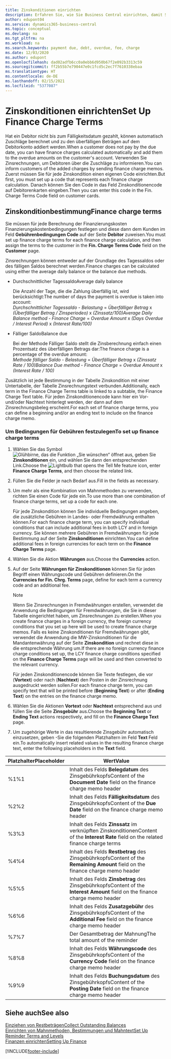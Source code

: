 ```yaml
---
title: Zinskonditionen einrichten
description: Erfahren Sie, wie Sie Business Central einrichten, damit Sie Debitoren über zusätzliche Gebühren informieren können, indem Sie Memos zu Finanzierungskosten senden.
author: edupont04
ms.service: dynamics365-business-central
ms.topic: conceptual
ms.devlang: na
ms.tgt_pltfrm: na
ms.workload: na
ms.search.keywords: payment due, debt, overdue, fee, charge
ms.date: 12/03/2020
ms.author: edupont
ms.openlocfilehash: dad02adfb6cc0a0ebb6d950b67f2e092b3313c59
ms.sourcegitcommit: ff2b55b7e790447e0c1fcd5c2ec7f7610338ebaa
ms.translationtype: HT
ms.contentlocale: de-DE
ms.lasthandoff: 02/15/2021
ms.locfileid: "5377087"
---
```

# <a name="set-up-finance-charge-terms"></a><span data-ttu-id="7af13-103">Zinskonditionen einrichten</span><span class="sxs-lookup"><span data-stu-id="7af13-103">Set Up Finance Charge Terms</span></span>

<span data-ttu-id="7af13-104">Hat ein Debitor nicht bis zum Fälligkeitsdatum gezahlt, können automatisch Zuschläge berechnet und zu den überfälligen Beträgen auf dem Debitorkonto addiert werden.</span><span class="sxs-lookup"><span data-stu-id="7af13-104">When a customer does not pay by the due date, you can have finance charges calculated automatically and add them to the overdue amounts on the customer's account.</span></span> <span data-ttu-id="7af13-105">Verwenden Sie Zinsrechnungen, um Debitoren über die Zuschläge zu informieren.</span><span class="sxs-lookup"><span data-stu-id="7af13-105">You can inform customers of the added charges by sending finance charge memos.</span></span> <span data-ttu-id="7af13-106">Zuerst müssen Sie für jede Zinskondition einen eigenen Code einrichten.</span><span class="sxs-lookup"><span data-stu-id="7af13-106">But first, you must set up a code that represents each finance charge calculation.</span></span> <span data-ttu-id="7af13-107">Danach können Sie den Code in das Feld Zinskonditionencode auf Debitorenkarten eingeben.</span><span class="sxs-lookup"><span data-stu-id="7af13-107">Then you can enter this code in the Fin. Charge Terms Code field on customer cards.</span></span>  

## <a name="finance-charge-terms"></a><span data-ttu-id="7af13-108">Zinskonditionbestimmung</span><span class="sxs-lookup"><span data-stu-id="7af13-108">Finance charge terms</span></span>

<span data-ttu-id="7af13-109">Sie müssen für jede Berechnung der Finanzierungskosten Finanzierungskostenbedingungen festlegen und diese dann dem Kunden im Feld **Gebührenbedingungen Code** auf der Seite **Debitor** zuweisen.</span><span class="sxs-lookup"><span data-stu-id="7af13-109">You must set up finance charge terms for each finance charge calculation, and then assign the terms to the customer in the **Fin. Charge Terms Code** field on the **Customer** page.</span></span>

<span data-ttu-id="7af13-110">Zinsrechnungen können entweder auf der Grundlage des Tagessaldos oder des fälligen Saldos berechnet werden.</span><span class="sxs-lookup"><span data-stu-id="7af13-110">Finance charges can be calculated using either the average daily balance or the balance due methods.</span></span>

* <span data-ttu-id="7af13-111">Durchschnittlicher Tagessaldo</span><span class="sxs-lookup"><span data-stu-id="7af13-111">Average daily balance</span></span>  
  
  <span data-ttu-id="7af13-112">Die Anzahl der Tage, die die Zahlung überfällig ist, wird berücksichtigt:</span><span class="sxs-lookup"><span data-stu-id="7af13-112">The number of days the payment is overdue is taken into account:</span></span>  
  <span data-ttu-id="7af13-113">*Durchschnittlicher Tagessaldo* - *Belastung* = *Überfälliger Betrag* x *(Überfälliger Betrag / Zinsperiodeo)* x *(Zinssatz/100)*</span><span class="sxs-lookup"><span data-stu-id="7af13-113">*Average Daily Balance method* - *Finance Charge* = *Overdue Amount* x *(Days Overdue / Interest Period)* x *(Interest Rate/100)*</span></span>

* <span data-ttu-id="7af13-114">Fälliger Saldo</span><span class="sxs-lookup"><span data-stu-id="7af13-114">Balance due</span></span>  
  
  <span data-ttu-id="7af13-115">Bei der Methode Fälliger Saldo stellt die Zinsberechnung einfach einen Prozentsatz des überfälligen Betrags dar:</span><span class="sxs-lookup"><span data-stu-id="7af13-115">The finance charge is a percentage of the overdue amount:</span></span>  
  <span data-ttu-id="7af13-116">*Methode fälliger Saldo* - *Belastung* = *Überfälliger Betrag* x *(Zinssatz Rate / 100)*</span><span class="sxs-lookup"><span data-stu-id="7af13-116">*Balance Due method* - *Finance Charge* = *Overdue Amount* x *(Interest Rate / 100)*</span></span>

<span data-ttu-id="7af13-117">Zusätzlich ist jede Bestimmung in der Tabelle Zinskondition mit einer Untertabelle, der Tabelle Zinsrechnungstext verbunden.</span><span class="sxs-lookup"><span data-stu-id="7af13-117">Additionally, each term in the Finance Charge Terms table is linked to a subtable, the Finance Charge Text table.</span></span> <span data-ttu-id="7af13-118">Für jeden Zinskonditionencode kann hier ein Vor- und/oder Nachtext hinterlegt werden, der dann auf dem Zinsrechnungsbeleg erscheint.</span><span class="sxs-lookup"><span data-stu-id="7af13-118">For each set of finance charge terms, you can define a beginning and/or an ending text to include on the finance charge memo.</span></span>

### <a name="to-set-up-finance-charge-terms"></a><span data-ttu-id="7af13-119">Um Bedingungen für Gebühren festzulegen</span><span class="sxs-lookup"><span data-stu-id="7af13-119">To set up finance charge terms</span></span>

1. <span data-ttu-id="7af13-120">Wählen Sie das Symbol ![Glühbirne, das die Funktion „Sie wünschen“ öffnet](media/ui-search/search_small.png "Was möchten Sie tun?") aus, geben Sie **Zinskonditionen** ein, und wählen Sie dann den entsprechenden Link.</span><span class="sxs-lookup"><span data-stu-id="7af13-120">Choose the ![Lightbulb that opens the Tell Me feature](media/ui-search/search_small.png "Tell me what you want to do") icon, enter **Finance Charge Terms**, and then choose the related link.</span></span>  
2. <span data-ttu-id="7af13-121">Füllen Sie die Felder je nach Bedarf aus.</span><span class="sxs-lookup"><span data-stu-id="7af13-121">Fill in the fields as necessary.</span></span>
3. <span data-ttu-id="7af13-122">Um mehr als eine Kombination von Mahnmethoden zu verwenden, richten Sie einen Code für jede ein.</span><span class="sxs-lookup"><span data-stu-id="7af13-122">To use more than one combination of finance charge terms, set up a code for each one.</span></span>

    <span data-ttu-id="7af13-123">Für jede Zinskondition können Sie individuelle Bedingungen angeben, die zusätzliche Gebühren in Landes- oder Fremdwährung enthalten können.</span><span class="sxs-lookup"><span data-stu-id="7af13-123">For each finance charge term, you can specify individual conditions that can include additional fees in both LCY and in foreign currency.</span></span> <span data-ttu-id="7af13-124">Sie können mehrere Gebühren in Fremdwährungen für jede Bestimmung auf der Seite **Zinskonditionen** einrichten.</span><span class="sxs-lookup"><span data-stu-id="7af13-124">You can define additional fees in foreign currencies for each term on the **Finance Charge Terms** page.</span></span>
4. <span data-ttu-id="7af13-125">Wählen Sie die Aktion **Währungen** aus.</span><span class="sxs-lookup"><span data-stu-id="7af13-125">Choose the **Currencies** action.</span></span>
5. <span data-ttu-id="7af13-126">Auf der Seite **Währungen für Zinskonditionen** können Sie für jeden Begriff einen Währungscode und Gebühren definieren.</span><span class="sxs-lookup"><span data-stu-id="7af13-126">On the **Currencies for Fin. Chrg. Terms** page, define for each term a currency code and an additional fee.</span></span>

    > [!NOTE]  
    > <span data-ttu-id="7af13-127">Wenn Sie Zinsrechnungen in Fremdwährungen erstellen, verwendet die Anwendung die Bedingungen für Fremdwährungen, die Sie in dieser Tabelle eingerichtet haben, um Zinsrechnungen zu erstellen.</span><span class="sxs-lookup"><span data-stu-id="7af13-127">When you create finance charges in a foreign currency, the foreign currency conditions that you set up here will be used to create finance charge memos.</span></span> <span data-ttu-id="7af13-128">Falls es keine Zinskonditionen für Fremdwährungen gibt, verwendet die Anwendung die MW-Zinskonditionen für die Mandantenwährung auf der Seite **Zinskondition** und rechnet diese in die entsprechende Währung um.</span><span class="sxs-lookup"><span data-stu-id="7af13-128">If there are no foreign currency finance charge conditions set up, the LCY finance charge conditions specified on the **Finance Charge Terms** page will be used and then converted to the relevant currency.</span></span>

    <span data-ttu-id="7af13-129">Für jeden Zinskonditionencode können Sie Texte festlegen, die vor (**Vortext**) oder nach (**Nachtext**) den Posten in der Zinsrechnung ausgedruckt werden sollen.</span><span class="sxs-lookup"><span data-stu-id="7af13-129">For each finance charge term, you can specify text that will be printed before (**Beginning Text**) or after (**Ending Text**) on the entries on the finance charge memo.</span></span>  
6. <span data-ttu-id="7af13-130">Wählen Sie die Aktionen **Vortext** oder **Nachtext** entsprechend aus und füllen Sie die Seite **Zinsgebühr** aus.</span><span class="sxs-lookup"><span data-stu-id="7af13-130">Choose the **Beginning Text** or **Ending Text** actions respectively, and fill on the **Finance Charge Text** page.</span></span>
7. <span data-ttu-id="7af13-131">Um zugehörige Werte in das resultierende Zinsgebühr automatisch einzusetzen, geben -Sie die folgenden Platzhaltern im Feld **Text** Feld ein.</span><span class="sxs-lookup"><span data-stu-id="7af13-131">To automatically insert related values in the resulting finance charge text, enter the following placeholders in the **Text** field.</span></span>

|<span data-ttu-id="7af13-132">Platzhalter</span><span class="sxs-lookup"><span data-stu-id="7af13-132">Placeholder</span></span>|<span data-ttu-id="7af13-133">Wert</span><span class="sxs-lookup"><span data-stu-id="7af13-133">Value</span></span>|  
|-----------------|-----------|  
|<span data-ttu-id="7af13-134">%1</span><span class="sxs-lookup"><span data-stu-id="7af13-134">%1</span></span>|<span data-ttu-id="7af13-135">Inhalt des Felds **Belegdatum** des Zinsgebührkopfs</span><span class="sxs-lookup"><span data-stu-id="7af13-135">Content of the **Document Date** field on the finance charge memo header</span></span>|  
|<span data-ttu-id="7af13-136">%2</span><span class="sxs-lookup"><span data-stu-id="7af13-136">%2</span></span>|<span data-ttu-id="7af13-137">Inhalt des Felds **Fälligkeitsdatum** des Zinsgebührkopfs</span><span class="sxs-lookup"><span data-stu-id="7af13-137">Content of the **Due Date** field on the finance charge memo header</span></span>|  
|<span data-ttu-id="7af13-138">%3</span><span class="sxs-lookup"><span data-stu-id="7af13-138">%3</span></span>|<span data-ttu-id="7af13-139">Inhalt des Felds **Zinssatz** im verknüpften Zinskonditionen</span><span class="sxs-lookup"><span data-stu-id="7af13-139">Content of the **Interest Rate** field on the related finance charge terms</span></span>|  
|<span data-ttu-id="7af13-140">%4</span><span class="sxs-lookup"><span data-stu-id="7af13-140">%4</span></span>|<span data-ttu-id="7af13-141">Inhalt des Felds **Restbetrag** des Zinsgebührkopfs</span><span class="sxs-lookup"><span data-stu-id="7af13-141">Content of the **Remaining Amount** field on the finance charge memo header</span></span>|  
|<span data-ttu-id="7af13-142">%5</span><span class="sxs-lookup"><span data-stu-id="7af13-142">%5</span></span>|<span data-ttu-id="7af13-143">Inhalt des Felds **Zinsbetrag** des Zinsgebührkopfs</span><span class="sxs-lookup"><span data-stu-id="7af13-143">Content of the **Interest Amount** field on the finance charge memo header</span></span>|  
|<span data-ttu-id="7af13-144">%6</span><span class="sxs-lookup"><span data-stu-id="7af13-144">%6</span></span>|<span data-ttu-id="7af13-145">Inhalt des Felds **Zusatzgebühr** des Zinsgebührkopfs</span><span class="sxs-lookup"><span data-stu-id="7af13-145">Content of the **Additional Fee** field on the finance charge memo header</span></span>|  
|<span data-ttu-id="7af13-146">%7</span><span class="sxs-lookup"><span data-stu-id="7af13-146">%7</span></span>|<span data-ttu-id="7af13-147">Der Gesamtbetrag der Mahnung</span><span class="sxs-lookup"><span data-stu-id="7af13-147">The total amount of the reminder</span></span>|  
|<span data-ttu-id="7af13-148">%8</span><span class="sxs-lookup"><span data-stu-id="7af13-148">%8</span></span>|<span data-ttu-id="7af13-149">Inhalt des Felds **Währungscode** des Zinsgebührkopfs</span><span class="sxs-lookup"><span data-stu-id="7af13-149">Content of the **Currency Code** field on the finance charge memo header</span></span>|  
|<span data-ttu-id="7af13-150">%9</span><span class="sxs-lookup"><span data-stu-id="7af13-150">%9</span></span>|<span data-ttu-id="7af13-151">Inhalt des Felds **Buchungsdatum** des Zinsgebührkopfs</span><span class="sxs-lookup"><span data-stu-id="7af13-151">Content of the **Posting Date** field on the finance charge memo header</span></span>|  

## <a name="see-also"></a><span data-ttu-id="7af13-152">Siehe auch</span><span class="sxs-lookup"><span data-stu-id="7af13-152">See also</span></span>

[<span data-ttu-id="7af13-153">Einziehen von Restbeträgen</span><span class="sxs-lookup"><span data-stu-id="7af13-153">Collect Outstanding Balances</span></span>](receivables-collect-outstanding-balances.md)  
[<span data-ttu-id="7af13-154">Einrichten von Mahnmethoden, Bestimmungen und Mahntext</span><span class="sxs-lookup"><span data-stu-id="7af13-154">Set Up Reminder Terms and Levels</span></span>](finance-setup-reminders.md)  
[<span data-ttu-id="7af13-155">Finanzen einrichten</span><span class="sxs-lookup"><span data-stu-id="7af13-155">Setting Up Finance</span></span>](finance-setup-finance.md)  


[!INCLUDE[footer-include](includes/footer-banner.md)]